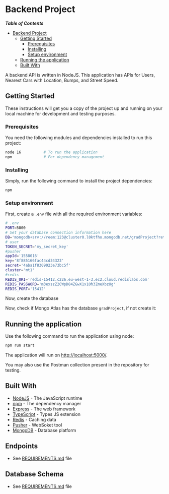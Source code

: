 #  Backend Project
___Table of Contents___

- [ Backend Project](#backend-project)
  - [Getting Started](#getting-started)
    - [Prerequisites](#prerequisites)
    - [Installing](#installing)
    - [Setup environment](#setup-environment)
  - [Running the application](#running-the-application)
  - [Built With](#built-with)


A  backend API is written in NodeJS. This application has APIs for Users, Nearest Cars with Location, Bumps, and Street Speed.
## Getting Started

These instructions will get you a copy of the project up and running on your local machine for development and testing
purposes.
### Prerequisites

You need the following modules and dependencies installed to run this project:

```bash
node 16          # To run the application
npm              # For dependency management
```
### Installing

Simply, run the following command to install the project dependencies:

```bash
npm
```
### Setup environment

First, create a `.env` file with all the required environment variables:

```bash
# .env
PORT=5000
# Set your database connection information here
DB='mongodb+srv://reem:123@cluster0.l0ktfho.mongodb.net/gradProject?retryWrites=true&w=majority'
# user
TOKEN_SECRET='my_secret_key'
#pusher
appId='1558016'
key='8f885166fac44cd34323'
secret='4aba1f8309023e73bc5f'
cluster='mt1'
#redis
REDIS_URI='redis-15412.c226.eu-west-1-3.ec2.cloud.redislabs.com'
REDIS_PASSWORD='m3exszZ2CWpD84ZGwX1x1Oh3ZmeXbzUg'
REDIS_PORT='15412'

```
Now, create the database

Now, check if Mongo Atlas has the database `gradProject`, if not create it:


## Running the application

Use the following command to run the application using node:

```bash
npm run start
```

The application will run on <http://localhost:5000/>.

You may also use the Postman collection present in the repository for testing.
## Built With

- [NodeJS](https://nodejs.org/) - The JavaScript runtime
- [npm](https://npm.com/) - The dependency manager
- [Express](https://expressjs.com) - The web framework
- [TypeScript](https://www.typescriptlang.org/) - Types JS extension
- [Redis](https://redis.io/) -  Caching data
- [Pusher](https://pusher.com/) - WebSoket tool
- [MongoDB](https://www.mongodb.com/) - Database platform


## Endpoints

- See [REQUIREMENTS.md](./REQUIREMENTS.md) file

## Database Schema

 - See [REQUIREMENTS.md](./REQUIREMENTS.md) file
